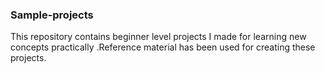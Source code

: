 ### Sample-projects
This repository contains beginner level projects I made for learning new concepts practically .Reference material has been used for creating these projects.
